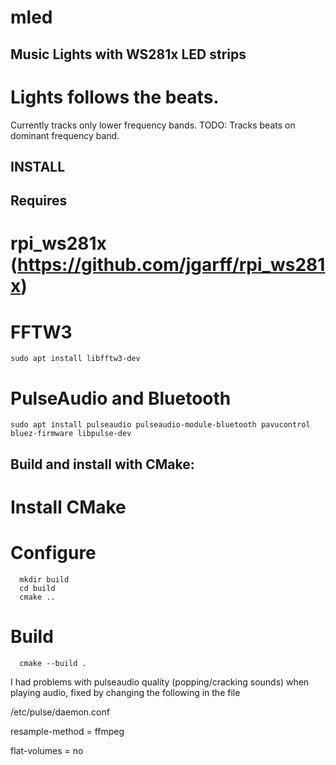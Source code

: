 # mled
## Music Lights with WS281x LED strips

# Lights follows the beats. 
Currently tracks only lower frequency bands.
    TODO:
        Tracks beats on dominant frequency band.

## INSTALL

## Requires
# rpi_ws281x (https://github.com/jgarff/rpi_ws281x)

# FFTW3
    sudo apt install libfftw3-dev

# PulseAudio and Bluetooth

    sudo apt install pulseaudio pulseaudio-module-bluetooth pavucontrol bluez-firmware libpulse-dev

## Build and install with CMake:

   # Install CMake

   # Configure

      mkdir build
      cd build
      cmake ..
      
   # Build

      cmake --build .


I had problems with pulseaudio quality (popping/cracking sounds) when playing audio, fixed by changing the following in the file

/etc/pulse/daemon.conf

resample-method = ffmpeg

flat-volumes = no

